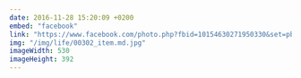 ```yaml
---
date: 2016-11-28 15:20:09 +0200
embed: "facebook"
link: "https://www.facebook.com/photo.php?fbid=10154630271950330&set=pb.665230329.-2207520000.1491386656.&type=3&theater"
img: "/img/life/00302_item.md.jpg"
imageWidth: 530
imageHeight: 392
---
```

